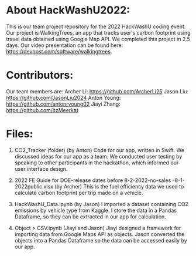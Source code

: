 # About HackWashU2022:
This is our team project repository for the 2022 HackWashU coding event. Our project is WalkingTrees, an app that tracks user's carbon footprint using travel data obtained using Google Map API. We completed this project in 2.5 days. Our video presentation can be found here: https://devpost.com/software/walkingtrees.

# Contributors:
Our team members are: 
Archer Li: https://github.com/ArcherLi25
Jason Liu: https://github.com/JasonLiu2024
Anton Young: https://github.com/antonryoung02
Jiayi Zhang: https://github.com/itzMeerkat

# Files:
1. CO2_Tracker (folder)
(by Anton) Code for our app, written in Swift.
We discussed ideas for our app as a team. We conducted user testing by speaking to other participants in the hackathon, which informed our user interface design.

2. 2022 FE Guide for DOE-release dates before 8-2-2022-no-sales -8-1-2022public.xlsx
(by Archer) This is the fuel efficiency data we used to calculate carbon footprint per trip made on a vehicle.

3. HackWashU_Data.ipynb
(by Jason) I imported a dataset containing CO2 emissions by vehicle type from Kaggle. I store the data in a Pandas Dataframe, so they can be extracted in our app for calculation.

4. Object > CSV.ipynb
(Jiayi and Jason) Jiayi designed a framework for importing data from Google Maps API as objects. Jason converted the objects into a Pandas Dataframe so the data can be accessed easily by our app.

